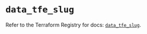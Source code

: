 # `data_tfe_slug`

Refer to the Terraform Registry for docs: [`data_tfe_slug`](https://registry.terraform.io/providers/hashicorp/tfe/0.65.2/docs/data-sources/slug).
